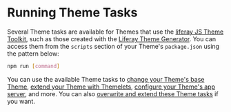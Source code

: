 # Running Theme Tasks

Several Theme tasks are available for Themes that use the [liferay JS Theme Toolkit](https://github.com/liferay/liferay-themes-sdk/tree/master/packages), such as those created with the [Liferay Theme Generator](../../reference/themes/installing-the-theme-generator-reference.md). You can access them from the `scripts` section of your Theme's `package.json` using the pattern below:

```bash
npm run [command]
```

You can use the available Theme tasks to [change your Theme's base Theme](./changing-the-base-theme), [extend your Theme with Themelets](), [configure your Theme's app server](./configuring-your-themes-app-server), and more. You can also [overwrite and extend these Theme tasks](../../../extending-themes/overwriting-and-extending-liferay-theme-tasks.md) if you want.